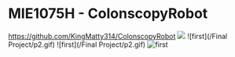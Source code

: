 # MIE1075H - ColonscopyRobot
https://github.com/KingMatty314/ColonscopyRobot
<img src="MIE1075H/blob/main/Final%20Project/p2.gif"/>
![first](/Final Project/p2.gif)
![first](/Final Project/p2.gif)
![first](./p2.gif)
